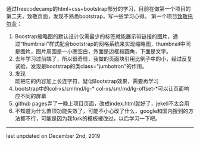 通过freecodecamp的html+css+bootstrap部分的学习，目前在做第一个项目的第二天，致敬页面，发现不熟悉bootstrap，写一些学习心得。
第一个项目<a href="https://akayi07.github.io/TributePage1/" target="_blank">致敬托尔金</a>：
<ol>
<li>Boostrap缩略图的默认设计仅需最少的标签就能展示带链接的图片，通过“thumbnail”样式配合bootstrap的网格系统来实现缩略图，thumbnail中间是图片，图片周围是一小圈空白，外面是边框和圆角，下面是文字。</li>
<li>去年学习过前端了，所以很奇怪，我做的页面块引用比例子中的小，经过反复试验，发现是bootstrap的类class="jumbotron"的作用。</li>
<li>发现<footer></footer>能把它的内容加上长连字符，疑似Bootstrap效果，需要再学习</li>
<li>bootstrap中的col-xs/sm/md/lg-* col-xs/sm/md/lg-offset-*可以让页面响应不同的屏幕</li>
<li>github pages弄了一晚上项目页面，改成index.html就好了，jekell不太会用</li>
<li>不知道为什么置顶功能失效了，可能不小心改了什么，google和国内搜到的方法都不行，可能是因为我fork的模板被改过，以后学习一下吧。</li>
</ol>
<hr>
<footer>last unpdated on December 2nd, 2019</footer>
